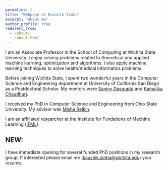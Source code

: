 ```yaml
---
permalink: /
title: "Webpage of Kaushik Sinha"
excerpt: "About me"
author_profile: true
redirect_from: 
  - /about/
  - /about.html
---
```



I am an Associate Professor in the School of Computing at Wichita State University. I enjoy solving problems related to theoretical and applied machine learning, optimization and algorithms. I also apply machine learning techniques to solve health/medical informatics problems. 

Before joining Wichita State, I spent two wonderful years in the Computer Science and Engineering department at University of California San Diego as a Postdoctoral Scholar. My mentors were [Sanjoy Dasgupta](https://cseweb.ucsd.edu/~dasgupta/) and [Kamalika Chaudhuri](http://cseweb.ucsd.edu/~kamalika/).

I received my PhD in Computer Science and Engineering from Ohio State University. My advisor was [Misha Belkin](http://web.cse.ohio-state.edu/~belkin.8/).

I am an affiliated researcher at the Institute for Fundations of Machine Learning ([IFML](https://ml.utexas.edu/ifml)).


## NEW:
<!--1. I have an opening for an MS thesis/project student in my research group starting Fall 2021. Ideal candidate should have already taken Machine Learning/Deep Learning class. Funding for this position is available through Graduate Teaching Assistatship. Interested candidates should email me their resume/cv.-->
I have immediate opening for several funded PhD positions in my research group. If interested please email me (kaushik.sinha@wichita.edu) your resume.
<!--[Details here](https://github.com/kaushik-sinha/kaushik-sinha.github.io/files/5541214/phd_position_ad.pdf)-->
